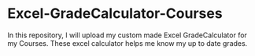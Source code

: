 # Excel-GradeCalculator-Courses
In this repository, I will upload my custom made Excel GradeCalculator for my Courses. These excel calculator helps me know my up to date grades.
